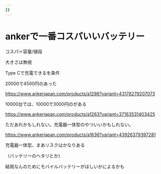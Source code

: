 ```yaml
---
{}
---
```

# ankerで一番コスパいいバッテリー

コスパ＝容量/値段

大きさは無視

Type Cで充電できるを条件

20000で4500円のあった

https://www.ankerjapan.com/products/a1286?variant=43178279207073

10000台では、10000で3000円のがある

https://www.ankerjapan.com/products/a1263?variant=37163531403425

ただあれかもしれない。充電器一体型のやついいかもしれない。

https://www.ankerjapan.com/products/a1636?variant=43926379397281

充電器一体型、まあリスクはかなりある

（バッテリーのヘタリとか）

結局なんのためにモバイルバッテリーがほしいかによるかも